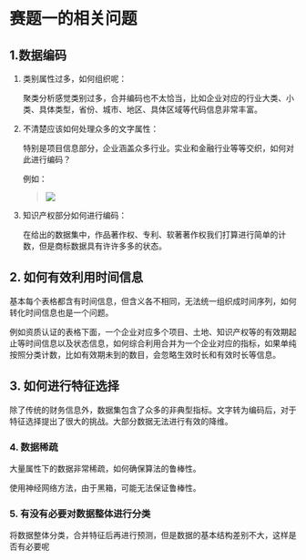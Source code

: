 # 赛题一的相关问题

## 1.数据编码

1. 类别属性过多，如何组织呢：

   聚类分析感觉类别过多，合并编码也不太恰当，比如企业对应的行业大类、小类、具体类型，省份、城市、地区、具体区域等代码信息非常丰富。

2. 不清楚应该如何处理众多的文字属性：

   特别是项目信息部分，企业涵盖众多行业。实业和金融行业等等交织，如何对此进行编码？

   例如：

   > ![](C:\Users\iyin\Desktop\QQ图片20190403123300.png)

3. 知识产权部分如何进行编码：

   在给出的数据集中，作品著作权、专利、软著著作权我们打算进行简单的计数，但是商标数据具有许许多多的状态。

## 2. 如何有效利用时间信息

基本每个表格都含有时间信息，但含义各不相同，无法统一组织成时间序列，如何转化时间信息也是一个问题。

例如资质认证的表格下面，一个企业对应多个项目、土地、知识产权等的有效期起止等时间信息以及状态信息，如何综合利用合并为一个企业对应的指标，如果单纯按照分类计数，比如有效期未到的数目，会忽略生效时长和有效时长等信息。

## 3. 如何进行特征选择

除了传统的财务信息外，数据集包含了众多的非典型指标。文字转为编码后，对于特征选择提出了很大的挑战。大部分数据无法进行有效的降维。

### 4. 数据稀疏

大量属性下的数据非常稀疏，如何确保算法的鲁棒性。

使用神经网络方法，由于黑箱，可能无法保证鲁棒性。

### 5. 有没有必要对数据整体进行分类

将数据整体分类，合并特征后再进行预测，但是数据的基本结构差别不大，这样是否有必要呢